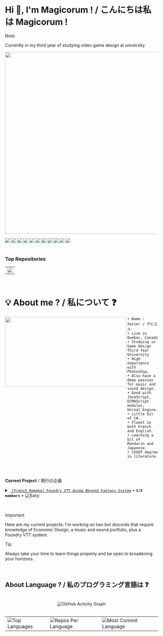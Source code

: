 


# Hi 👋, I'm Magicorum ! / こんにちは私は Magicorum !


> [!NOTE]
> Currently in my third year of studying video game design at university.




  <a href="https://stats.dooboo.io"><img src="https://stats.dooboo.io/api/github-stats-advanced?login=Magicorum" width="600" /></a>

 <p align="left"><img src="https://img.shields.io/badge/adobe%20photoshop%20-%2331A8FF.svg?&style=for-the-badge&logo=adobe%20photoshop&logoColor=white"/> <img src="https://img.shields.io/badge/MongoDB-%234ea94b.svg?style=for-the-badge&logo=mongodb&logoColor=white"/> <img src="https://img.shields.io/badge/mysql-4479A1.svg?style=for-the-badge&logo=mysql&logoColor=white"/> <img src="https://img.shields.io/badge/unrealengine-%23313131.svg?style=for-the-badge&logo=unrealengine&logoColor=white"/> <img src="https://img.shields.io/badge/html5%20-%23E34F26.svg?&style=for-the-badge&logo=html5&logoColor=white"/> <img src="https://img.shields.io/badge/css3-%231572B6.svg?style=for-the-badge&logo=css3&logoColor=white"/>   <img src="https://img.shields.io/badge/node.js%20-%2343853D.svg?&style=for-the-badge&logo=node.js&logoColor=white"/> <img src="https://img.shields.io/badge/javascript%20-%23323330.svg?&style=for-the-badge&logo=javascript&logoColor=%23F7DF1E"/> <img src="https://img.shields.io/badge/Visual%20Studio%20Code-0078d7.svg?style=for-the-badge&logo=visual-studio-code&logoColor=white"/> <img src="https://img.shields.io/badge/Discord-%235865F2.svg?style=for-the-badge&logo=discord&logoColor=white"/>  <img src="https://img.shields.io/badge/git%20-%23F05033.svg?&style=for-the-badge&logo=git&logoColor=white"/>  <br><br> 

</details>
 
### Top Repositories
<div align="Left">
  <table>
    <tr>
      <td>
        <a href="https://github.com/Magicorum/Anima-ADF-French">
          <img src="https://github-readme-stats.vercel.app/api/pin/?username=Magicorum&repo=speech-to-text&theme=highcontrast&hide_border=true&border_radius=15" />
        </a>
      </td>
    </tr>
  </table>
</div>
<br>



# 💡 About me ? / 私について ❓

<img align="left" width="400" height="230" src="https://i.pinimg.com/originals/02/25/a4/0225a431e5b2637204873584848f3949.png">

    • Name : Xavier / ザビエル
    • Live in Quebec, Canada
    • Studying in Game Design Third Year University
    • High experience with Photoshop, 
    • Also have a deep passion for music and sound design.
    • Good with JavaScript, ECMAScript modules, Unreal Engine.
    • Little bit of C#.
    • Fluent in both French and English.
    • Learning a bit of Mandarin and Japanese.
    • CEGEP degree in literature.

<br/>
<br/>

**Current Project** / 現行の企画

<details>
<summary><a href="https://github.com/Magicorum/Anima-ADF-French"><code> [French Remake] Foundry VTT Anima Beyond Fantasy System</code></a> • <strong><code>3/5 members</code></strong> • <img alt="Easy" src="https://img.shields.io/badge/Easy-32CD32"></summary>

Example content
</details>

<br/>
<br/>

> [!IMPORTANT]
> Here are my current projects: I'm working on two bot discords that require knowledge of Economic Design, a music and sound portfolio, plus a Foundry VTT system. 


> [!TIP]
> Always take your time to learn things properly and be open to broadening your horizons.

<br/>

## About Language ? /  私のプログラミング言語は ❓
<div align="center">
 
  <br>
   <img src="https://github-readme-activity-graph.vercel.app/graph?username=Magicorum&custom_title=Magicorum's%20GitHub%20Activity%20Graph&hide_border=true&border_radius=15&bg_color=000000&color=FFD700&line=1E90FF&point=1E90FF&area_color=000000&title_color=FFD700&area=true" alt="GitHub Activity Graph" />
<br>

<br>
<div align="center">
<table>
  <tr>
    <td>
      <img src="https://github-readme-stats.vercel.app/api/top-langs/?username=Magicorum&hide=html&hide_border=true&layout=compact&langs_count=8&theme=highcontrast" alt="Top Languages">
    </td>
    <td>
      <img src="https://github-profile-summary-cards.vercel.app/api/cards/repos-per-language?username=Magicorum&theme=highcontrast&hide_border=true" alt="Repos Per Language">
    </td>
    <td>
      <img src="https://github-profile-summary-cards.vercel.app/api/cards/most-commit-language?username=Magicorum&theme=highcontrast&hide_border=true" alt="Most Commit Language">
    </td>
  </tr>
</table>



<br/>
<br/>
<br/>
<br/>
<br/>


